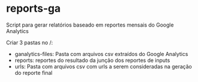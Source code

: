 # reports-ga
Script para gerar relatórios baseado em reportes mensais do Google Analytics

Criar 3 pastas no /:

* ganalytics-files: Pasta com arquivos csv extraídos do Google Analytics
* reports: reportes do resultado da junção dos reportes de inputs
* urls: Pasta com arquivos csv com urls a serem consideradas na geração do reporte final